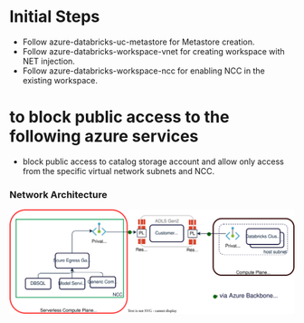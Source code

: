 # Initial Steps
- Follow azure-databricks-uc-metastore for Metastore creation.
- Follow azure-databricks-workspace-vnet for creating workspace with NET injection.
- Follow azure-databricks-workspace-ncc for enabling NCC in the existing workspace.

# to block public access to the following azure services
- block public access to catalog storage account and allow only access from the specific virtual network subnets and NCC.

### Network Architecture
![alt text](./drawio/architecture.drawio.svg)